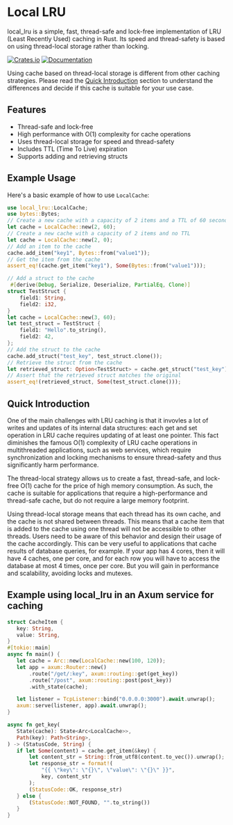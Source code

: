 # Local LRU

local_lru is a simple, fast, thread-safe and lock-free implementation of LRU (Least Recently Used) caching in Rust. 
Its speed and thread-safety is based on using thread-local storage rather than locking. 

[![Crates.io](https://img.shields.io/crates/v/local_lru)](https://crates.io/crates/local_lru)
[![Documentation](https://docs.rs/local_lru/badge.svg)](https://docs.rs/local_lru)

Using cache based on thread-local storage is different from other caching strategies. Please read the [Quick Introduction](#quick-introduction) section to understand the differences and decide if this cache is suitable for your use case.

## Features

- Thread-safe and lock-free
- High performance with O(1) complexity for cache operations
- Uses thread-local storage for speed and thread-safety
- Includes TTL (Time To Live) expiration
- Supports adding and retrieving structs

## Example Usage

Here's a basic example of how to use `LocalCache`:

```rust
use local_lru::LocalCache;  
use bytes::Bytes;
// Create a new cache with a capacity of 2 items and a TTL of 60 seconds 
let cache = LocalCache::new(2, 60);
// Create a new cache with a capacity of 2 items and no TTL
let cache = LocalCache::new(2, 0);
// Add an item to the cache
cache.add_item("key1", Bytes::from("value1"));
// Get the item from the cache
assert_eq!(cache.get_item("key1"), Some(Bytes::from("value1")));

// Add a struct to the cache
 #[derive(Debug, Serialize, Deserialize, PartialEq, Clone)]
struct TestStruct {
    field1: String,
    field2: i32,
}
let cache = LocalCache::new(3, 60);
let test_struct = TestStruct {
    field1: "Hello".to_string(),
    field2: 42,
};
// Add the struct to the cache
cache.add_struct("test_key", test_struct.clone());
// Retrieve the struct from the cache
let retrieved_struct: Option<TestStruct> = cache.get_struct("test_key");
// Assert that the retrieved struct matches the original
assert_eq!(retrieved_struct, Some(test_struct.clone()));
```

## Quick Introduction

 One of the main challenges with LRU caching is that it invovles a lot of writes and updates of its internal data structures: each get and set operation in LRU cache requires updating of at least one pointer.
 This fact diminishes the famous O(1) complexity of LRU cache operations in multithreaded applications, such as web services, which require synchronization and locking mechanisms to ensure thread-safety and thus significantly harm performance.

 The thread-local strategy allows us to create a fast, thread-safe, and lock-free O(1) cache for the price of high memory consumption. As such, the cache is suitable for applications that require a high-performance and thread-safe cache, but do not require a large memory footprint.

Using thread-local storage means that each thread has its own cache, and the cache is not shared between threads. This means that a cache item that is added to the cache using one thread will not be accessible to other threads. Users need to be aware of this behavior and design their usage of the cache accordingly. This can be very useful to applications that cache results of database queries, for example. If your app has 4 cores, then it will have 4 caches, one per core, and for each row you will have to access the database at most 4 times, once per core. But you will gain in performance and scalability, avoiding locks and mutexes.

## Example using local_lru in an Axum service for caching

 ```rust
 struct CacheItem {
    key: String,
    value: String,
}
#[tokio::main]
async fn main() {
    let cache = Arc::new(LocalCache::new(100, 120));
    let app = axum::Router::new()
        .route("/get/:key", axum::routing::get(get_key))
        .route("/post", axum::routing::post(post_key))
        .with_state(cache);

    let listener = TcpListener::bind("0.0.0.0:3000").await.unwrap();
    axum::serve(listener, app).await.unwrap();
}

async fn get_key(
    State(cache): State<Arc<LocalCache>>,
    Path(key): Path<String>,
) -> (StatusCode, String) {
    if let Some(content) = cache.get_item(&key) {
        let content_str = String::from_utf8(content.to_vec()).unwrap();
        let response_str = format!(
            "{{ \"key\": \"{}\", \"value\": \"{}\" }}",
            key, content_str
        );
        (StatusCode::OK, response_str)
    } else {
        (StatusCode::NOT_FOUND, "".to_string())
    }
}
 ```

